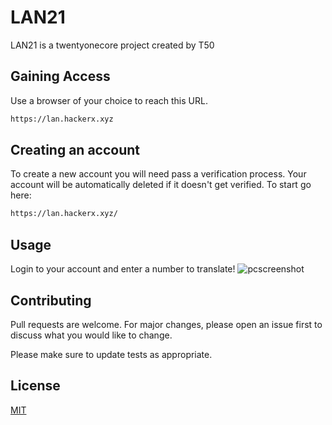 # LAN21

LAN21 is a twentyonecore project created by T50

## Gaining Access

Use a browser of your choice to reach this URL.

```bash
https://lan.hackerx.xyz
```

## Creating an account

To create a new account you will need pass a verification process. Your account will be automatically deleted if it doesn't get verified. To start go here:
```bash
https://lan.hackerx.xyz/
```
## Usage

Login to your account and enter a number to translate!
![pcscreenshot](https://i.imgur.com/Pa405BA.png)

## Contributing
Pull requests are welcome. For major changes, please open an issue first to discuss what you would like to change.

Please make sure to update tests as appropriate.

## License
[MIT](https://choosealicense.com/licenses/mit/)